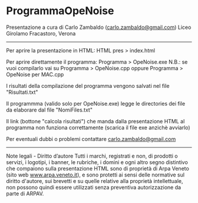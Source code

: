 # ProgrammaOpeNoise

Presentazione a cura di Carlo Zambaldo (carlo.zambaldo@gmail.com)
Liceo Girolamo Fracastoro, Verona
- - - - - - - - - - - - - - - - - - - - - - - - - - - - - - - - - 

Per aprire la presentazione in HTML:
	HTML pres > index.html

Per aprire direttamente il programma:
	Programma > OpeNoise.exe
	N.B.: se vuoi compilarlo vai su Programma > OpeNoise.cpp oppure Programma > OpeNoise per MAC.cpp

I risultati della compilazione del programma vengono salvati nel file "Risultati.txt"

Il programmma (valido solo per OpeNoise.exe) legge le directories dei file da elaborare dal file "NomiFiles.txt"

Il link (bottone "calcola risultati") che manda dalla presentazione HTML al programma non funziona correttamente (scarica il file exe anzichè avviarlo)

Per eventuali dubbi o problemi contattare carlo.zambaldo@gmail.com





--------------
 Note legali - Diritto d’autore
Tutti i marchi, registrati e non, di prodotti o servizi, i logotipi, i banner, le rubriche, i domini e ogni altro segno distintivo
che compaiono sulla presentazione HTML sono di proprietà di Arpa Veneto (sito web www.arpa.veneto.it),
e sono protetti ai sensi delle normative sul diritto d'autore, sui brevetti e su quelle relative alla proprietà intellettuale,
non possono quindi essere utilizzati senza preventiva autorizzazione da parte di ARPAV.

